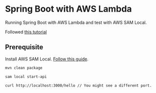 # Spring Boot with AWS Lambda

Running Spring Boot with AWS Lambda and test with AWS SAM Local.

Followed [this tutorial](https://github.com/awslabs/aws-serverless-java-container/wiki/Quick-start---Spring-Boot)

## Prerequisite
Install AWS SAM Local. [Follow this guide](https://docs.aws.amazon.com/lambda/latest/dg/sam-cli-requirements.html).

```bash
mvn clean package
```
```bash
sam local start-api
```

```bash
curl http://localhost:3000/hello // You might see a different port.
```